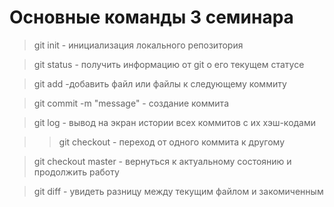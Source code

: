 # Основные команды 3 семинара

> git init - инициализация локального репозитория

> git status - получить информацию от git о его текущем статусе

> git add -добавить файл или файлы к следующему коммиту

> git commit -m "message" - создание коммита

> git log - вывод на экран истории всех коммитов с их хэш-кодами

>> git checkout - переход от одного коммита к другому

> git checkout master - вернуться к актуальному состоянию и продолжить работу

> git diff - увидеть разницу между текущим файлом и закомиченным
